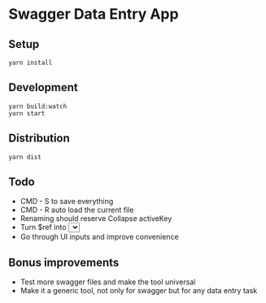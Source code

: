 # Swagger Data Entry App


## Setup

```
yarn install
```


## Development

```
yarn build:watch
yarn start
```


## Distribution

```
yarn dist
```


## Todo

- CMD - S to save everything
- CMD - R auto load the current file
- Renaming should reserve Collapse activeKey
- Turn $ref into <Select/>
- Go through UI inputs and improve convenience


## Bonus improvements

- Test more swagger files and make the tool universal
- Make it a generic tool, not only for swagger but for any data entry task
